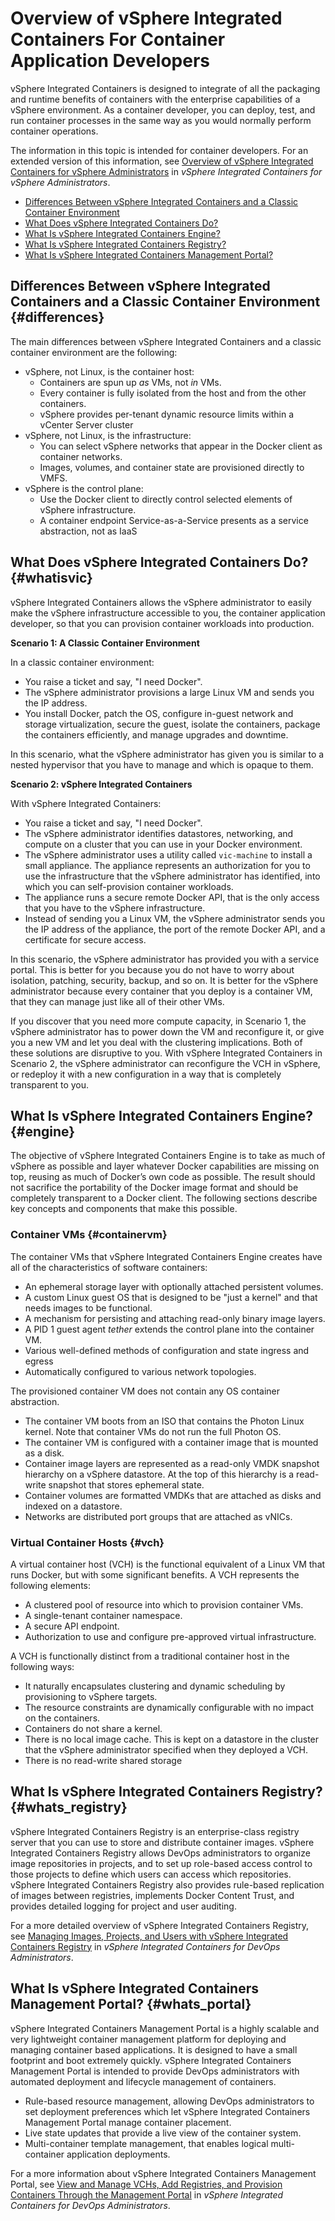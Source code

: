 # Overview of vSphere Integrated Containers For Container Application Developers  #

vSphere Integrated Containers is designed to integrate of all the packaging and runtime benefits of containers with the enterprise capabilities of a vSphere environment.  As a container developer, you can deploy, test, and run container processes in the same way as you would normally perform container operations. 

The information in this topic is intended for container developers. For an extended version of this information, see [Overview of vSphere Integrated Containers for vSphere Administrators](../vic_vsphere_admin/introduction.md) in *vSphere Integrated Containers for vSphere Administrators*. 

- [Differences Between vSphere Integrated Containers and a Classic Container Environment](#differences)
- [What Does vSphere Integrated Containers Do?](#whatisvic)
- [What Is vSphere Integrated Containers Engine?](#engine)
- [What Is vSphere Integrated Containers Registry?](#whats_registry)
- [What Is vSphere Integrated Containers Management Portal?](#whats_portal)

## Differences Between vSphere Integrated Containers and a Classic Container Environment {#differences}

The main differences between vSphere Integrated Containers and a classic container environment are the following:

- vSphere, not Linux, is the container host:
  - Containers are spun up *as* VMs, not *in* VMs.
  - Every container is fully isolated from the host and from the other containers.
  - vSphere provides per-tenant dynamic resource limits within a vCenter Server cluster
- vSphere, not Linux, is the infrastructure:
  - You can select vSphere networks that appear in the Docker client as container networks.
  - Images, volumes, and container state are provisioned directly to VMFS.
- vSphere is the control plane:
  - Use the Docker client to directly control selected elements of vSphere infrastructure.
  - A container endpoint Service-as-a-Service presents as a service abstraction, not as IaaS

## What Does vSphere Integrated Containers Do? {#whatisvic}

vSphere Integrated Containers allows the vSphere administrator to easily make the vSphere infrastructure accessible to you, the container application developer, so that you can provision container workloads into production.

**Scenario 1: A Classic Container Environment**

In a classic container environment: 

- You raise a ticket and say, "I need Docker". 
- The vSphere administrator provisions a large Linux VM and sends you the IP address.
- You install Docker, patch the OS, configure in-guest network and storage virtualization, secure the guest, isolate the containers, package the containers efficiently, and manage upgrades and downtime. 
 
In this scenario, what the vSphere administrator has given you is similar to a nested hypervisor that you have to manage and which is opaque to them.

**Scenario 2: vSphere Integrated Containers**

With vSphere Integrated Containers: 

- You raise a ticket and say, "I need Docker". 
- The vSphere administrator identifies datastores, networking, and compute on a cluster that you can use in your Docker environment. 
- The vSphere administrator uses a utility called `vic-machine` to install a small appliance. The appliance represents an authorization for you to use the infrastructure that the vSphere administrator has identified, into which you can self-provision container workloads.
- The appliance runs a secure remote Docker API, that is the only access that you have to the vSphere infrastructure.
- Instead of sending you a Linux VM, the vSphere administrator sends you the IP address of the appliance, the port of the remote Docker API, and a certificate for secure access.

In this scenario, the vSphere administrator has provided you with a service portal. This is better for you because you do not have to worry about isolation, patching, security, backup, and so on. It is better for the vSphere administrator because every container that you deploy is a container VM, that they can manage just like all of their other VMs.

If you discover that you need more compute capacity, in Scenario 1, the vSphere administrator has to power down the VM and reconfigure it, or give you a new VM and let you deal with the clustering implications. Both of these solutions are disruptive to you. With vSphere Integrated Containers  in Scenario 2, the vSphere administrator can reconfigure the VCH in vSphere, or redeploy it with a new configuration in a way that is completely transparent to you.

## What Is vSphere Integrated Containers Engine? {#engine}

The objective of vSphere Integrated Containers Engine is to take as much of vSphere as possible and layer whatever Docker capabilities are missing on top, reusing as much of Docker’s own code as possible. The  result should not sacrifice the portability of the Docker image format and should be completely transparent to a Docker client. The following sections describe key concepts and components that make this possible.

### Container VMs {#containervm}

The container VMs that vSphere Integrated Containers Engine creates have all of the characteristics of software containers:

- An ephemeral storage layer with optionally attached persistent volumes.
- A custom Linux guest OS that is designed to be "just a kernel" and that needs images to be functional.
- A mechanism for persisting and attaching read-only binary image layers.
- A PID 1 guest agent *tether* extends the control plane into the container VM.
- Various well-defined methods of configuration and state ingress and egress
- Automatically configured to various network topologies.

The provisioned container VM does not contain any OS container abstraction. 

- The container VM boots from an ISO that contains the Photon Linux kernel. Note that container VMs do not run the full Photon OS.
- The container VM is configured with a container image that is mounted as a disk. 
- Container image layers are represented as a read-only VMDK snapshot hierarchy on a vSphere datastore. At the top of this hierarchy is a read-write snapshot that stores ephemeral state. 
- Container volumes are formatted VMDKs that are attached as disks and indexed on a datastore. 
- Networks are distributed port groups that are attached as vNICs.

### Virtual Container Hosts {#vch}

A virtual container host (VCH) is the functional equivalent of a Linux VM that runs Docker, but with some significant benefits. A VCH represents the following elements:
- A clustered pool of resource into which to provision container VMs.
- A single-tenant container namespace.
- A secure API endpoint. 
- Authorization to use and configure pre-approved virtual infrastructure.

A VCH is functionally distinct from a traditional container host in the following ways:

- It naturally encapsulates clustering and dynamic scheduling by provisioning to vSphere targets.
- The resource constraints are dynamically configurable with no impact on the containers.
- Containers do not share a kernel.
- There is no local image cache. This is kept on a datastore in the cluster that the vSphere administrator specified when they deployed a VCH.
- There is no read-write shared storage

## What Is vSphere Integrated Containers Registry? {#whats_registry}

vSphere Integrated Containers Registry is an enterprise-class registry server that you can use to store and distribute container images. vSphere Integrated Containers Registry allows DevOps administrators to organize image repositories in projects, and to set up role-based access control to those projects to define which users can access which repositories. vSphere Integrated Containers Registry also provides rule-based replication of images between registries, implements Docker Content Trust, and provides detailed logging for project and user auditing.

For a more detailed overview of vSphere Integrated Containers Registry, see [Managing Images, Projects, and Users with vSphere Integrated Containers Registry](../vic_dev_ops/using_registry.html) in *vSphere Integrated Containers for DevOps Administrators*.

## What Is vSphere Integrated Containers Management Portal? {#whats_portal}

vSphere Integrated Containers Management Portal is a highly scalable and very lightweight container management platform for deploying and managing container based applications. It is designed to have a small footprint and boot extremely quickly. vSphere Integrated Containers Management Portal is intended to provide DevOps administrators with automated deployment and lifecycle management of containers.

- Rule-based resource management, allowing DevOps administrators to set deployment preferences which let vSphere Integrated Containers Management Portal manage container placement.
- Live state updates that provide a live view of the container system.
- Multi-container template management, that enables logical multi-container application deployments.

For a more information about vSphere Integrated Containers Management Portal, see [View and Manage VCHs, Add Registries, and Provision Containers Through the Management Portal](../vic_dev_ops/vchs_and_mgmt_portal.html) in *vSphere Integrated Containers for DevOps Administrators*.